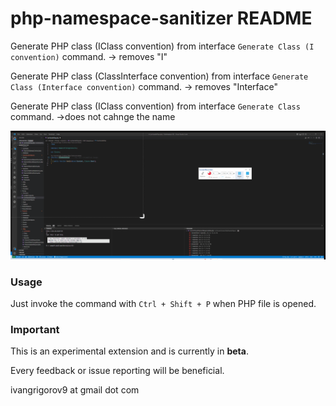 # php-namespace-sanitizer README

Generate PHP class (IClass convention) from interface ```Generate Class (I convention)``` command. -> removes "I"

Generate PHP class (ClassInterface convention) from interface ```Generate Class (Interface convention)``` command. -> removes "Interface"

Generate PHP class (IClass convention) from interface ```Generate Class``` command. ->does not cahnge the name


![Alt Text](https://raw.githubusercontent.com/IvanGrigorov/php-interface-classes/master/assets/php-getters-and%20setters.gif)

### Usage

Just invoke the command with ```Ctrl + Shift + P``` when PHP file is opened. 

### Important 

This is an experimental extension and is currently in **beta**.


Every feedback or issue reporting will be beneficial.


ivangrigorov9 at gmail dot com
